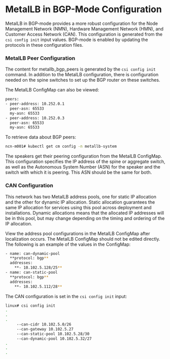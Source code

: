 # MetalLB in BGP-Mode Configuration

MetalLB in BGP-mode provides a more robust configuration for the Node Management Network \(NMN\), Hardware Management Network \(HMN\), and Customer Access Network \(CAN\). This configuration is generated from the `csi config init` input values. BGP-mode is enabled by updating the protocols in these configuration files.

### MetalLB Peer Configuration

The content for metallb\_bgp\_peers is generated by the `csi config init` command. In addition to the MetalLB configuration, there is configuration needed on the spine switches to set up the BGP router on these switches.

The MetalLB ConfigMap can also be viewed:

```bash
peers:
- peer-address: 10.252.0.1
  peer-asn: 65533
  my-asn: 65533
- peer-address: 10.252.0.3
  peer-asn: 65533
  my-asn: 65533
```

To retrieve data about BGP peers:

```bash
ncn-m001# kubectl get cm config -n metallb-system
```

The speakers get their peering configuration from the MetalLB ConfigMap. This configuration specifies the IP address of the spine or aggregate switch, as well as the Autonomous System Number \(ASN\) for the speaker and the switch with which it is peering. This ASN should be the same for both.

### CAN Configuration

This network has two MetalLB address pools, one for static IP allocation and the other for dynamic IP allocation. Static allocation guarantees the same IP allocation for services using this pool across deployment and installations. Dynamic allocations means that the allocated IP addresses will be in this pool, but may change depending on the timing and ordering of the IP allocation.

View the address pool configurations in the MetalLB ConfigMap after localization occurs. The MetalLB ConfigMap should not be edited directly. The following is an example of the values in the ConfigMap:

```bash
- name: can-dynamic-pool
  **protocol: bgp**
  addresses:
    **- 10.102.5.128/25**
- name: can-static-pool
  **protocol: bgp**
  addresses:
    **- 10.102.5.112/28**
```

The CAN configuration is set in the `csi config init` input:

```bash
linux# csi config init
.
.
.
     --can-cidr 10.102.5.0/26
     --can-gateway 10.102.5.27
     --can-static-pool 10.102.5.28/30
     --can-dynamic-pool 10.102.5.32/27
.
.
.
```

